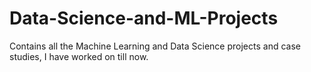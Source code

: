 # Data-Science-and-ML-Projects
Contains all the Machine Learning and Data Science projects and case studies, I have worked on till now.
